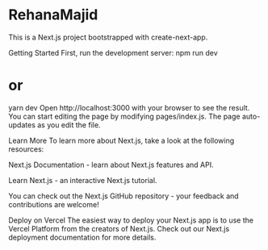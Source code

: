 # RehanaMajid
This is a Next.js project bootstrapped with create-next-app.

Getting Started
First, run the development server:
npm run dev
# or
yarn dev
Open http://localhost:3000 with your browser to see the result.
You can start editing the page by modifying pages/index.js. The page auto-updates as you edit the file.

Learn More
To learn more about Next.js, take a look at the following resources:


Next.js Documentation - learn about Next.js features and API.

Learn Next.js - an interactive Next.js tutorial.

You can check out the Next.js GitHub repository - your feedback and contributions are welcome!

Deploy on Vercel
The easiest way to deploy your Next.js app is to use the Vercel Platform from the creators of Next.js.
Check out our Next.js deployment documentation for more details.
